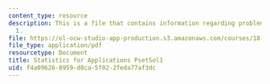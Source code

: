 ```yaml
---
content_type: resource
description: This is a file that contains information regarding problem set solution
  1.
file: https://ol-ocw-studio-app-production.s3.amazonaws.com/courses/18-443-statistics-for-applications-spring-2015/f4a096268959d8ca5f022feda77af3dc_MIT18_443S15_PsetSol1.pdf
file_type: application/pdf
resourcetype: Document
title: Statistics for Applications PsetSol1
uid: f4a09626-8959-d8ca-5f02-2feda77af3dc
---
```

